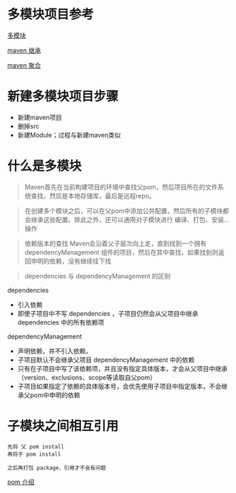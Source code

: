 # 多模块项目参考

[多模块](https://juejin.im/post/5da80629e51d4524a4307641)

[maven 继承](https://juejin.im/post/5da947535188253fab49c9fa)

[maven 聚合](https://juejin.im/post/5da963c4e51d4524994844e2)

# 新建多模块项目步骤

- 新建maven项目
- 删掉src
- 新建Module；过程与新建maven类似

# 什么是多模块
> Maven首先在当前构建项目的环境中查找父pom，然后项目所在的文件系统查找，然后是本地存储库，最后是远程repo。

> 在创建多个模块之后，可以在父pom中添加公共配置，然后所有的子模块都会继承这些配置。除此之外，还可以通用对子模块进行 编译、打包、安装... 操作


> 依赖版本的查找
  Maven会沿着父子层次向上走，直到找到一个拥有 dependencyManagement 组件的项目，然后在其中查找，如果找到则返回申明的依赖，没有继续往下找

> dependencies 与 dependencyManagement 的区别

dependencies
- 引入依赖
- 即使子项目中不写 dependencies ，子项目仍然会从父项目中继承 dependencies 中的所有依赖项

dependencyManagement
- 声明依赖，并不引入依赖。
- 子项目默认不会继承父项目 dependencyManagement 中的依赖
- 只有在子项目中写了该依赖项，并且没有指定具体版本，才会从父项目中继承（version、exclusions、scope等读取自父pom）
- 子项目如果指定了依赖的具体版本号，会优先使用子项目中指定版本，不会继承父pom中申明的依赖

# 子模块之间相互引用

```
先将 父 pom install
再将子 pom install

之后再打包 package，引用才不会有问题
```

[pom 介绍](https://zhuanlan.zhihu.com/p/76874769)